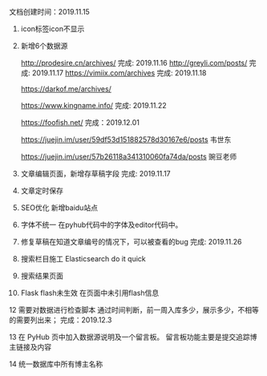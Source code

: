 文档创建时间：2019.11.15

1. icon标签icon不显示

2. 新增6个数据源

   http://prodesire.cn/archives/
   完成: 2019.11.16
   http://greyli.com/posts/
   完成: 2019.11.17
   https://vimiix.com/archives
   完成: 2019.11.18
   
   https://darkof.me/archives/
   
   https://www.kingname.info/
   完成: 2019.11.22
      
   https://foofish.net/
   完成：2019.12.01
   
   https://juejin.im/user/59df53d151882578d30167e6/posts
   韦世东
   
   https://juejin.im/user/57b26118a341310060fa74da/posts
   豌豆老师

3. 文章编辑页面，新增存草稿字段
   完成: 2019.11.17
   
   
5. 文章定时保存

6. SEO优化
   新增baidu站点

7. 字体不统一 在pyhub代码中的字体及editor代码中。

8. 修复草稿在知道文章编号的情况下，可以被查看的bug
   完成: 2019.11.26

9. 搜索栏目施工
   Elasticsearch  do it quick

10. 搜索结果页面
      
11. Flask flash未生效
   在页面中未引用flash信息
   
12 需要对数据进行检查脚本
   通过时间判断，前一周入库多少，展示多少，不相等的需要列出来；
   完成：2019.12.3
   
13 在 PyHub 页中加入数据源说明及一个留言板。
   留言板功能主要是提交追踪博主链接及内容
   
14 统一数据库中所有博主名称
   